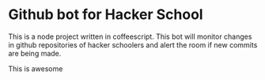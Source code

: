 Github bot for Hacker School
============================

This is a node project written in coffeescript. This bot will monitor changes in github repositories of hacker schoolers and alert the room if new commits are being made.

This is awesome
